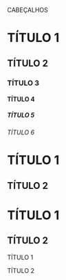 CABEÇALHOS

# TÍTULO 1
## TÍTULO 2
### TÍTULO 3
#### TÍTULO 4
##### TÍTULO 5
###### TÍTULO 6


TÍTULO 1
========
TÍTULO 2
--------

# TÍTULO 1 #

## TÍTULO 2 ##

TÍTULO 1

TÍTULO 2